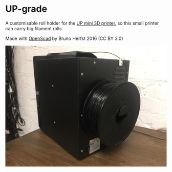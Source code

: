 # UP-grade
A customisable roll holder for the [UP mini 3D printer](https://www.up3d.com/?r=mini), so this small printer can carry big filament rolls.

Made with [OpenScad](http://www.openscad.org) by Bruno Herfst 2016 (CC BY 3.0)

![preview](./UP-grade.jpg)
